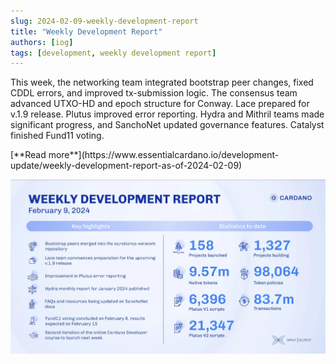 ```yaml
---
slug: 2024-02-09-weekly-development-report
title: "Weekly Development Report"
authors: [iog]
tags: [development, weekly development report]
---
```


This week, the networking team integrated bootstrap peer changes, fixed CDDL errors, and improved tx-submission logic. The consensus team advanced UTXO-HD and epoch structure for Conway. Lace prepared for v.1.9 release. Plutus improved error reporting. Hydra and Mithril teams made significant progress, and SanchoNet updated governance features. Catalyst finished Fund11 voting.

<div style={{ textAlign: 'right' }}>
 [**Read more**](https://www.essentialcardano.io/development-update/weekly-development-report-as-of-2024-02-09) 
</div>

 ![weekly development report](./banner.webp)

